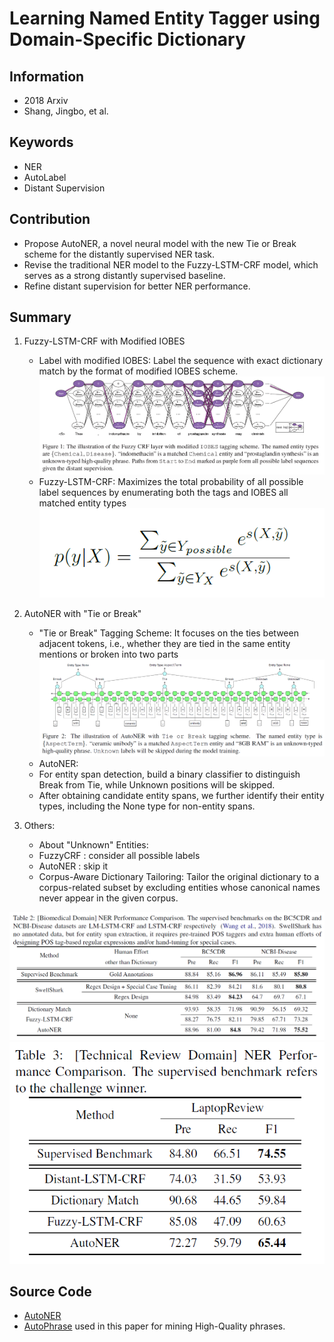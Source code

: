 # Learning Named Entity Tagger using Domain-Specific Dictionary
## Information
- 2018 Arxiv
- Shang, Jingbo, et al.

## Keywords
- NER
- AutoLabel
- Distant Supervision

## Contribution
- Propose AutoNER, a novel neural model with the new Tie or Break scheme for the distantly supervised NER task.
- Revise the traditional NER model to the Fuzzy-LSTM-CRF model, which serves as a strong distantly supervised baseline.
- Refine distant supervision for better NER performance.

## Summary
1. Fuzzy-LSTM-CRF with Modified IOBES
	- Label with modified IOBES:
  	 Label the sequence with exact dictionary match by the format of modified IOBES scheme.
	 ![Modified IOBES](pic/Learning_Named_Entity_Tagger_using_Domain-Specific_Dictionary_fig1.PNG)
	-  Fuzzy-LSTM-CRF:
	 Maximizes the total probability of all possible label sequences by enumerating both the tags and IOBES all matched entity types
	 ![Equation of Fuzzy-LSTM-CRF](pic/Learning_Named_Entity_Tagger_using_Domain-Specific_Dictionary_fig2.PNG)

2. AutoNER with "Tie or Break"
	- "Tie or Break" Tagging Scheme:
	 It focuses on the ties between adjacent tokens, i.e., whether they are tied in the same entity mentions or broken into two parts
	 ![Tie or Break Tagging Scheme](pic/Learning_Named_Entity_Tagger_using_Domain-Specific_Dictionary_fig3.PNG)
	- AutoNER:
	 - For entity span detection, build a binary classifier to distinguish Break from Tie, while Unknown positions will be skipped.
	 - After obtaining candidate entity spans, we further identify their entity types, including the None type for non-entity spans.

3. Others:
	- About "Unknown" Entities:
	 - FuzzyCRF : consider all possible labels
	 - AutoNER : skip it
	- Corpus-Aware Dictionary Tailoring:
	 Tailor the original dictionary to a corpus-related subset by excluding entities whose canonical names never appear in the given corpus.

![Results on BC5CDR and NCBI-Disease datasets](pic/Learning_Named_Entity_Tagger_using_Domain-Specific_Dictionary_fig4.PNG)
![Results on LaptopReview dataset](pic/Learning_Named_Entity_Tagger_using_Domain-Specific_Dictionary_fig5.PNG)
 


## Source Code
- [AutoNER](https://github.com/shangjingbo1226/AutoNER)
- [AutoPhrase](https://github.com/shangjingbo1226/AutoPhrase) used in this paper for mining High-Quality phrases.
